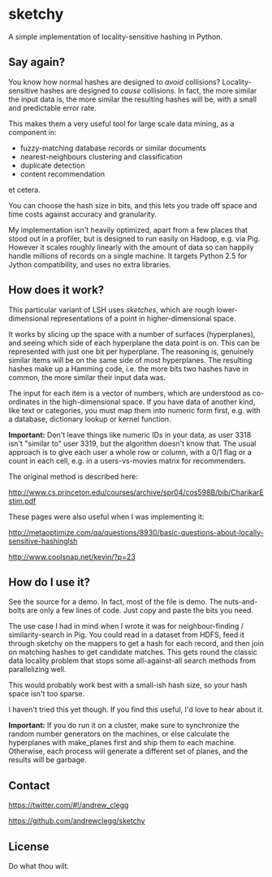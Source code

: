 sketchy
=======

A simple implementation of locality-sensitive hashing in Python.

Say again?
----------

You know how normal hashes are designed to _avoid_ collisions?
Locality-sensitive hashes are designed to _cause_ collisions. In fact, the more
similar the input data is, the more similar the resulting hashes will be, with
a small and predictable error rate.

This makes them a very useful tool for large scale data mining, as a component
in:

* fuzzy-matching database records or similar documents
* nearest-neighbours clustering and classification
* duplicate detection
* content recommendation

et cetera.

You can choose the hash size in bits, and this lets you trade off space and
time costs against accuracy and granularity.

My implementation isn't heavily optimized, apart from a few places that stood
out in a profiler, but is designed to run easily on Hadoop, e.g. via Pig.
However it scales roughly linearly with the amount of data so can happily
handle millions of records on a single machine. It targets Python 2.5 for
Jython compatibility, and uses no extra libraries.

How does it work?
-----------------

This particular variant of LSH uses _sketches_, which are rough
lower-dimensional representations of a point in higher-dimensional space.

It works by slicing up the space with a number of surfaces (hyperplanes), and
seeing which side of each hyperplane the data point is on. This can be
represented with just one bit per hyperplane. The reasoning is, genuinely
similar items will be on the same side of most hyperplanes. The resulting
hashes make up a Hamming code, i.e. the more bits two hashes have in common,
the more similar their input data was.

The input for each item is a vector of numbers, which are understood as
co-ordinates in the high-dimensional space. If you have data of another kind,
like text or categories, you must map them into numeric form first, e.g. with a
database, dictionary lookup or kernel function.

**Important:** Don't leave things like numeric IDs in your data, as user 3318
isn't "similar to" user 3319, but the algorithm doesn't know that. The usual
approach is to give each user a whole row or column, with a 0/1 flag or a count
in each cell, e.g. in a users-vs-movies matrix for recommenders.

The original method is described here:

http://www.cs.princeton.edu/courses/archive/spr04/cos598B/bib/CharikarEstim.pdf

These pages were also useful when I was implementing it:

http://metaoptimize.com/qa/questions/8930/basic-questions-about-locally-sensitive-hashinglsh

http://www.coolsnap.net/kevin/?p=23

How do I use it?
----------------

See the source for a demo. In fact, most of the file is demo. The
nuts-and-bolts are only a few lines of code. Just copy and paste the bits you
need.

The use case I had in mind when I wrote it was for neighbour-finding /
similarity-search in Pig. You could read in a dataset from HDFS, feed it
through sketchy on the mappers to get a hash for each record, and then join on
matching hashes to get candidate matches. This gets round the classic data
locality problem that stops some all-against-all search methods from
parallelizing well.

This would probably work best with a small-ish hash size, so your hash space
isn't too sparse.

I haven't tried this yet though. If you find this useful, I'd love to hear about
it.

**Important:** If you do run it on a cluster, make sure to synchronize the
random number generators on the machines, or else calculate the hyperplanes
with make_planes first and ship them to each machine. Otherwise, each process
will generate a different set of planes, and the results will be garbage.

Contact
-------

https://twitter.com/#!/andrew_clegg

https://github.com/andrewclegg/sketchy

License
-------

Do what thou wilt.

